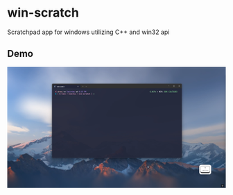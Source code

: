 # win-scratch
Scratchpad app for windows utilizing C++ and win32 api
## Demo 
[![Demo Video](https://github.com/slh-git/win-scratch/blob/vs2022-dev/demo/win-scratch_demo.png)](https://github.com/user-attachments/assets/7e0f2056-e2f0-40f2-9d4d-bcbcd652d8c4)

